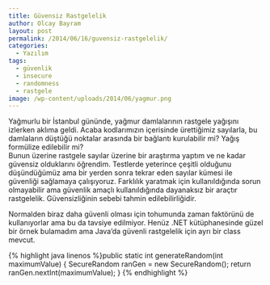 ```yaml
---
title: Güvensiz Rastgelelik
author: Olcay Bayram
layout: post
permalink: /2014/06/16/guvensiz-rastgelelik/
categories:
  - Yazılım
tags:
  - güvenlik
  - insecure
  - randomness
  - rastgele
image: /wp-content/uploads/2014/06/yagmur.png
---
```

Yağmurlu bir İstanbul gününde, yağmur damlalarının rastgele yağışını izlerken aklıma geldi. Acaba kodlarımızın içerisinde ürettiğimiz sayılarla, bu damlaların düştüğü noktalar arasında bir bağlantı kurulabilir mi? Yağış formülize edilebilir mi?  
Bunun üzerine rastgele sayılar üzerine bir araştırma yaptım ve ne kadar güvensiz olduklarını öğrendim. Testlerde yeterince çeşitli olduğunu düşündüğümüz ama bir yerden sonra tekrar eden sayılar kümesi ile güvenliği sağlamaya çalışıyoruz. Farklılık yaratmak için kullanıldığında sorun olmayabilir ama güvenlik amaçlı kullanıldığında dayanaksız bir araçtır rastgelelik. Güvensizliğinin sebebi tahmin edilebilirliğidir.

Normalden biraz daha güvenli olması için tohumunda zaman faktörünü de kullanıyorlar ama bu da tavsiye edilmiyor. Henüz .NET kütüphanesinde güzel bir örnek bulamadım ama Java&#8217;da güvenli rastgelelik için ayrı bir class mevcut.

{% highlight java linenos %}public static int generateRandom(int maximumValue) {
	SecureRandom ranGen = new SecureRandom();
	return ranGen.nextInt(maximumValue);
}
{% endhighlight %}